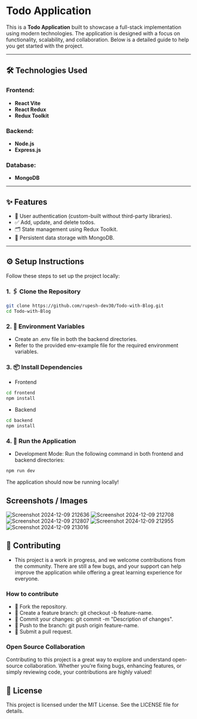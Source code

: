 # Todo Application

This is a **Todo Application** built to showcase a full-stack implementation using modern technologies. The application is designed with a focus on functionality, scalability, and collaboration. Below is a detailed guide to help you get started with the project.

---

## 🛠️ Technologies Used

### Frontend:

- **React Vite**
- **React Redux**
- **Redux Toolkit**

### Backend:

- **Node.js**
- **Express.js**

### Database:

- **MongoDB**

---

## ✨ Features

- 🔐 User authentication (custom-built without third-party libraries).
- ✅ Add, update, and delete todos.
- 🗂️ State management using Redux Toolkit.
- 💾 Persistent data storage with MongoDB.

---

## ⚙️ Setup Instructions

Follow these steps to set up the project locally:

### 1. 🖇️ Clone the Repository

```bash
git clone https://github.com/rupesh-dev30/Todo-with-Blog.git
cd Todo-with-Blog
```

### 2. 📄 Environment Variables
- Create an .env file in both the backend directories.
- Refer to the provided env-example file for the required environment variables.

### 3. 📦 Install Dependencies

- Frontend
```bash
cd frontend
npm install
```

- Backend
```bash
cd backend
npm install
```
### 4. 🚀 Run the Application

- Development Mode:
 Run the following command in both frontend and backend directories:
```bash
npm run dev
```
The application should now be running locally!

## Screenshots / Images
![Screenshot 2024-12-09 212636](https://github.com/user-attachments/assets/5066b939-b489-4f05-8465-ae07ac72bba5)
![Screenshot 2024-12-09 212708](https://github.com/user-attachments/assets/fe1ff82d-c4d5-4a5b-b012-bd49fc77e885)
![Screenshot 2024-12-09 212807](https://github.com/user-attachments/assets/72ac6d9e-55da-48f8-b032-9e4f4d09075a)
![Screenshot 2024-12-09 212955](https://github.com/user-attachments/assets/20ab0ded-7f27-44ac-b3d2-c191b284287b)
![Screenshot 2024-12-09 213016](https://github.com/user-attachments/assets/d7940fa1-e99b-467b-85e7-259c95f82f02)


## 🤝 Contributing
- This project is a work in progress, and we welcome contributions from the community. There are still a few bugs, and your support can help improve the application while offering a great learning experience for everyone.

### How to contribute
- 🍴 Fork the repository.
- 🌱 Create a feature branch: git checkout -b feature-name.
- 💾 Commit your changes: git commit -m "Description of changes".
- 🔄 Push to the branch: git push origin feature-name.
- 📨 Submit a pull request.

### Open Source Collaboration
Contributing to this project is a great way to explore and understand open-source collaboration. Whether you’re fixing bugs, enhancing features, or simply reviewing code, your contributions are highly valued!

## 📜 License
This project is licensed under the MIT License. See the LICENSE file for details.
